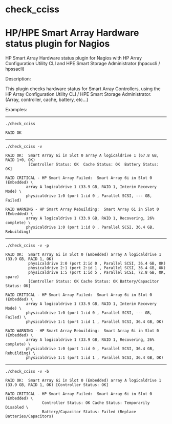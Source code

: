 # check_cciss
# HP/HPE Smart Array Hardware status plugin for Nagios

HP Smart Array Hardware status plugin for Nagios with HP Array Configuration Utility CLI and HPE Smart Storage Administrator (hpacucli / hpssacli)

Description:

This plugin checks hardware status for Smart Array Controllers,
using the HP Array Configuration Utility CLI / HPE Smart Storage Administrator.
(Array, controller, cache, battery, etc...)

Examples:

---

    ./check_cciss

    RAID OK
 
 ---
 
    ./check_cciss -v
 
    RAID OK:  Smart Array 6i in Slot 0 array A logicaldrive 1 (67.8 GB, RAID 1+0, OK)
              [Controller Status: OK  Cache Status: OK  Battery Status: OK]

    RAID CRITICAL - HP Smart Array Failed:  Smart Array 6i in Slot 0 (Embedded) \
             array A logicaldrive 1 (33.9 GB, RAID 1, Interim Recovery Mode) \
             physicaldrive 1:0 (port 1:id 0 , Parallel SCSI, --- GB, Failed)

    RAID WARNING - HP Smart Array Rebuilding:  Smart Array 6i in Slot 0 (Embedded) \
             array A logicaldrive 1 (33.9 GB, RAID 1, Recovering, 26% complete) \
             physicaldrive 1:0 (port 1:id 0 , Parallel SCSI, 36.4 GB, Rebuilding)

---
    ./check_cciss -v -p
  
    RAID OK:  Smart Array 6i in Slot 0 (Embedded) array A logicaldrive 1 (33.9 GB, RAID 1, OK)
              physicaldrive 2:0 (port 2:id 0 , Parallel SCSI, 36.4 GB, OK)
              physicaldrive 2:1 (port 2:id 1 , Parallel SCSI, 36.4 GB, OK)
              physicaldrive 1:5 (port 1:id 5 , Parallel SCSI, 72.8 GB, OK, spare)
              [Controller Status: OK Cache Status: OK Battery/Capacitor Status: OK]

    RAID CRITICAL - HP Smart Array Failed:  Smart Array 6i in Slot 0 (Embedded) \
             array A logicaldrive 1 (33.9 GB, RAID 1, Interim Recovery Mode) \
             physicaldrive 1:0 (port 1:id 0 , Parallel SCSI, --- GB, Failed) \
             physicaldrive 1:1 (port 1:id 1 , Parallel SCSI, 36.4 GB, OK)

    RAID WARNING - HP Smart Array Rebuilding:  Smart Array 6i in Slot 0 (Embedded) \
             array A logicaldrive 1 (33.9 GB, RAID 1, Recovering, 26% complete) \
             physicaldrive 1:0 (port 1:id 0 , Parallel SCSI, 36.4 GB, Rebuilding) \
             physicaldrive 1:1 (port 1:id 1 , Parallel SCSI, 36.4 GB, OK)

---

    ./check_cciss -v -b
 
    RAID OK:  Smart Array 6i in Slot 0 (Embedded) array A logicaldrive 1 (33.9 GB, RAID 1, OK) [Controller Status: OK]

    RAID CRITICAL - HP Smart Array Failed:  Smart Array 6i in Slot 0 (Embedded) \
                    Controller Status: OK Cache Status: Temporarily Disabled \
                    Battery/Capacitor Status: Failed (Replace Batteries/Capacitors)
